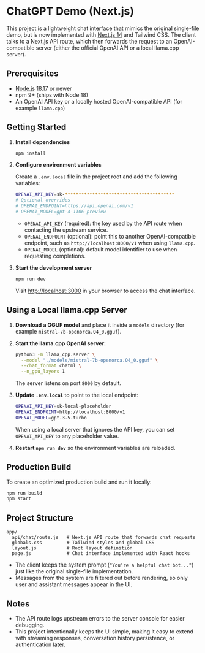 # ChatGPT Demo (Next.js)

This project is a lightweight chat interface that mimics the original single-file demo, but is now implemented with [Next.js 14](https://nextjs.org/) and Tailwind CSS. The client talks to a Next.js API route, which then forwards the request to an OpenAI-compatible server (either the official OpenAI API or a local llama.cpp server).

## Prerequisites

- [Node.js](https://nodejs.org/) 18.17 or newer
- npm 9+ (ships with Node 18)
- An OpenAI API key or a locally hosted OpenAI-compatible API (for example `llama.cpp`)

## Getting Started

1. **Install dependencies**

   ```bash
   npm install
   ```

2. **Configure environment variables**

   Create a `.env.local` file in the project root and add the following variables:

   ```bash
   OPENAI_API_KEY=sk-****************************************
   # Optional overrides
   # OPENAI_ENDPOINT=https://api.openai.com/v1
   # OPENAI_MODEL=gpt-4-1106-preview
   ```

   - `OPENAI_API_KEY` (required): the key used by the API route when contacting the upstream service.
   - `OPENAI_ENDPOINT` (optional): point this to another OpenAI-compatible endpoint, such as `http://localhost:8000/v1` when using `llama.cpp`.
   - `OPENAI_MODEL` (optional): default model identifier to use when requesting completions.

3. **Start the development server**

   ```bash
   npm run dev
   ```

   Visit <http://localhost:3000> in your browser to access the chat interface.

## Using a Local llama.cpp Server

1. **Download a GGUF model** and place it inside a `models` directory (for example `mistral-7b-openorca.Q4_0.gguf`).
2. **Start the llama.cpp OpenAI server**:

   ```bash
   python3 -m llama_cpp.server \
     --model "./models/mistral-7b-openorca.Q4_0.gguf" \
     --chat_format chatml \
     --n_gpu_layers 1
   ```

   The server listens on port `8000` by default.

3. **Update `.env.local`** to point to the local endpoint:

   ```bash
   OPENAI_API_KEY=sk-local-placeholder
   OPENAI_ENDPOINT=http://localhost:8000/v1
   OPENAI_MODEL=gpt-3.5-turbo
   ```

   When using a local server that ignores the API key, you can set `OPENAI_API_KEY` to any placeholder value.

4. **Restart `npm run dev`** so the environment variables are reloaded.

## Production Build

To create an optimized production build and run it locally:

```bash
npm run build
npm start
```

## Project Structure

```
app/
  api/chat/route.js   # Next.js API route that forwards chat requests
  globals.css         # Tailwind styles and global CSS
  layout.js           # Root layout definition
  page.js             # Chat interface implemented with React hooks
```

- The client keeps the system prompt (`"You're a helpful chat bot..."`) just like the original single-file implementation.
- Messages from the system are filtered out before rendering, so only user and assistant messages appear in the UI.

## Notes

- The API route logs upstream errors to the server console for easier debugging.
- This project intentionally keeps the UI simple, making it easy to extend with streaming responses, conversation history persistence, or authentication later.
